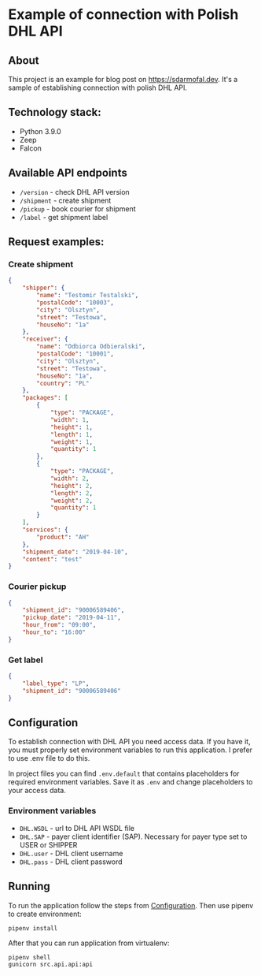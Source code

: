 # Example of connection with Polish DHL API

## About
This project is an example for blog post on https://sdarmofal.dev. It's a sample of establishing connection with polish 
DHL API.  

## Technology stack:
* Python 3.9.0
* Zeep
* Falcon

## Available API endpoints

* `/version` - check DHL API version
* `/shipment` - create shipment
* `/pickup` - book courier for shipment
* `/label` - get shipment label

## Request examples:
### Create shipment
```json
{
	"shipper": {
		"name": "Testomir Testalski",
		"postalCode": "10003",
		"city": "Olsztyn",
		"street": "Testowa",
		"houseNo": "1a"
	},
	"receiver": {
		"name": "Odbiorca Odbieralski",
		"postalCode": "10001",
		"city": "Olsztyn",
		"street": "Testowa",
		"houseNo": "1a",
		"country": "PL"
	},
	"packages": [
		{
			"type": "PACKAGE",
			"width": 1,
			"height": 1,
			"length": 1,
			"weight": 1,
			"quantity": 1
		},
		{
			"type": "PACKAGE",
			"width": 2,
			"height": 2,
			"length": 2,
			"weight": 2,
			"quantity": 1
		}
	],
	"services": {
		"product": "AH"
	},
	"shipment_date": "2019-04-10",
	"content": "test"
}
```

### Courier pickup
```json
{
	"shipment_id": "90006589406",
	"pickup_date": "2019-04-11",
	"hour_from": "09:00",
	"hour_to": "16:00"
}
```

### Get label
```json
{
	"label_type": "LP", 
	"shipment_id": "90006589406"
}
```

## Configuration

To establish connection with DHL API you need access data. 
If you have it, you must properly set environment variables to run this application.
I prefer to use .env file to do this. 

In project files you can find `.env.default` that contains placeholders for required
environment variables. Save it as `.env` and change placeholders to your access data.

### Environment variables

* `DHL.WSDL` - url to DHL API WSDL file
* `DHL.SAP` - payer client identifier (SAP). Necessary for payer type set to USER or SHIPPER
* `DHL.user` - DHL client username
* `DHL.pass` - DHL client password 
  
## Running

To run the application follow the steps from [Configuration](#configuration). Then 
use pipenv to create environment:

```shell
pipenv install
```

After that you can run application from virtualenv:

```shell
pipenv shell
gunicorn src.api.api:api
```
